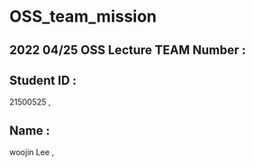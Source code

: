 # OSS_team_mission

## 2022 04/25 OSS Lecture TEAM Number : 

## Student ID :
21500525 , 

## Name : 
woojin Lee , 

